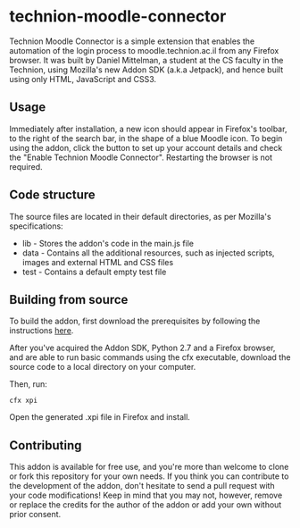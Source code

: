 technion-moodle-connector
=========================

Technion Moodle Connector is a simple extension that enables the automation of the login process to moodle.technion.ac.il from any Firefox browser. It was built by Daniel Mittelman, a student at the CS faculty in the Technion, using Mozilla's new Addon SDK (a.k.a Jetpack), and hence built using only HTML, JavaScript and CSS3.


Usage
-----

Immediately after installation, a new icon should appear in Firefox's toolbar, to the right of the
search bar, in the shape of a blue Moodle icon. To begin using the addon, click the button to set up your account details and check the "Enable Technion Moodle Connector". Restarting the browser is not required.


Code structure
--------------

The source files are located in their default directories, as per Mozilla's specifications:
* lib - Stores the addon's code in the main.js file
* data - Contains all the additional resources, such as injected scripts, images and external HTML and CSS files
* test - Contains a default empty test file


Building from source
--------------------

To build the addon, first download the prerequisites by following the instructions [here](https://developer.mozilla.org/en-US/Add-ons/SDK/Tutorials/Installation).

After you've acquired the Addon SDK, Python 2.7 and a Firefox browser, and are able to run basic commands using the cfx executable, download the source code to a local directory on your computer.

Then, run:

    cfx xpi
    
Open the generated .xpi file in Firefox and install.


Contributing
----------

This addon is available for free use, and you're more than welcome to clone or fork this repository for your own needs. If you think you can contribute to the development of the addon, don't hesitate to send a pull request with your code modifications! Keep in mind that you may not, however, remove or replace the credits for the author of the addon or add your own without prior consent.

